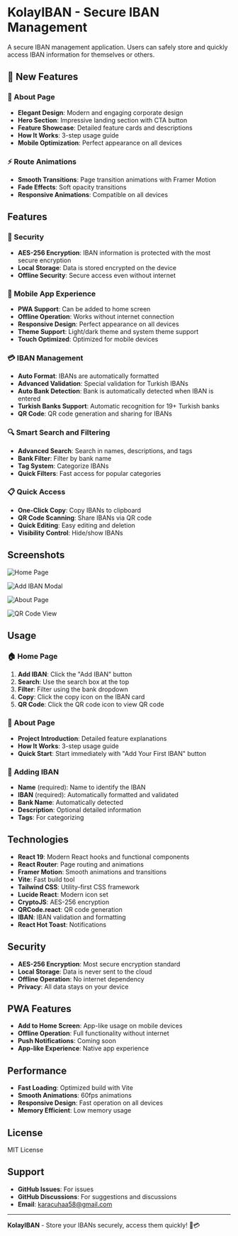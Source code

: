 # KolayIBAN - Secure IBAN Management

A secure IBAN management application. Users can safely store and quickly access IBAN information for themselves or others.

## 🚀 New Features

### 🎨 About Page
- **Elegant Design**: Modern and engaging corporate design
- **Hero Section**: Impressive landing section with CTA button
- **Feature Showcase**: Detailed feature cards and descriptions
- **How It Works**: 3-step usage guide
- **Mobile Optimization**: Perfect appearance on all devices

### ⚡ Route Animations
- **Smooth Transitions**: Page transition animations with Framer Motion
- **Fade Effects**: Soft opacity transitions
- **Responsive Animations**: Compatible on all devices

## Features

### 🔐 Security
- **AES-256 Encryption**: IBAN information is protected with the most secure encryption
- **Local Storage**: Data is stored encrypted on the device
- **Offline Security**: Secure access even without internet

### 📱 Mobile App Experience
- **PWA Support**: Can be added to home screen
- **Offline Operation**: Works without internet connection
- **Responsive Design**: Perfect appearance on all devices
- **Theme Support**: Light/dark theme and system theme support
- **Touch Optimized**: Optimized for mobile devices

### 💳 IBAN Management
- **Auto Format**: IBANs are automatically formatted
- **Advanced Validation**: Special validation for Turkish IBANs
- **Auto Bank Detection**: Bank is automatically detected when IBAN is entered
- **Turkish Banks Support**: Automatic recognition for 19+ Turkish banks
- **QR Code**: QR code generation and sharing for IBANs

### 🔍 Smart Search and Filtering
- **Advanced Search**: Search in names, descriptions, and tags
- **Bank Filter**: Filter by bank name
- **Tag System**: Categorize IBANs
- **Quick Filters**: Fast access for popular categories

### 📋 Quick Access
- **One-Click Copy**: Copy IBANs to clipboard
- **QR Code Scanning**: Share IBANs via QR code
- **Quick Editing**: Easy editing and deletion
- **Visibility Control**: Hide/show IBANs

## Screenshots

![Home Page](public/screenshots/home.png)

![Add IBAN Modal](public/screenshots/add-iban.png)

![About Page](public/screenshots/about.png)

![QR Code View](public/screenshots/qr.png)

## Usage

### 🏠 Home Page
1. **Add IBAN**: Click the "Add IBAN" button
2. **Search**: Use the search box at the top
3. **Filter**: Filter using the bank dropdown
4. **Copy**: Click the copy icon on the IBAN card
5. **QR Code**: Click the QR code icon to view QR code

### 📖 About Page
- **Project Introduction**: Detailed feature explanations
- **How It Works**: 3-step usage guide
- **Quick Start**: Start immediately with "Add Your First IBAN" button

### 🔧 Adding IBAN
- **Name** (required): Name to identify the IBAN
- **IBAN** (required): Automatically formatted and validated
- **Bank Name**: Automatically detected
- **Description**: Optional detailed information
- **Tags**: For categorizing

## Technologies

- **React 19**: Modern React hooks and functional components
- **React Router**: Page routing and animations
- **Framer Motion**: Smooth animations and transitions
- **Vite**: Fast build tool
- **Tailwind CSS**: Utility-first CSS framework
- **Lucide React**: Modern icon set
- **CryptoJS**: AES-256 encryption
- **QRCode.react**: QR code generation
- **IBAN**: IBAN validation and formatting
- **React Hot Toast**: Notifications

## Security

- **AES-256 Encryption**: Most secure encryption standard
- **Local Storage**: Data is never sent to the cloud
- **Offline Operation**: No internet dependency
- **Privacy**: All data stays on your device

## PWA Features

- **Add to Home Screen**: App-like usage on mobile devices
- **Offline Operation**: Full functionality without internet
- **Push Notifications**: Coming soon
- **App-like Experience**: Native app experience

## Performance

- **Fast Loading**: Optimized build with Vite
- **Smooth Animations**: 60fps animations
- **Responsive Design**: Fast operation on all devices
- **Memory Efficient**: Low memory usage

## License

MIT License

## Support

- **GitHub Issues**: For issues
- **GitHub Discussions**: For suggestions and discussions
- **Email**: karacuhaa58@gmail.com

---

**KolayIBAN** - Store your IBANs securely, access them quickly! 🔐💳
